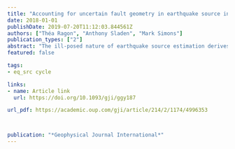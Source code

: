```yaml
---
title: "Accounting for uncertain fault geometry in earthquake source inversions--I: theory and simplified application"
date: 2018-01-01
publishDate: 2019-07-20T11:12:03.844561Z
authors: ["Théa Ragon", "Anthony Sladen", "Mark Simons"]
publication_types: ["2"]
abstract: "The ill-posed nature of earthquake source estimation derives from several factors including the quality and quantity of available observations and the fidelity of our forward theory. Observational errors are usually accounted for in the inversion process. Epistemic errors, which stem from our simplified description of the forward problem, are rarely dealt with despite their potential to bias the estimate of a source model. In this study, we explore the impact of uncertainties related to the choice of a fault geometry in source inversion problems. The geometry of a fault structure is generally reduced to a set of parameters, such as position, strike and dip, for one or a few planar fault segments. While some of these parameters can be solved for, more often they are fixed to an uncertain value. We propose a practical framework to address this limitation by following a previously implemented method exploring the impact of uncertainties on the elastic properties of our models. We develop a sensitivity analysis to small perturbations of fault dip and position. The uncertainties of our fixed fault geometry are included in the inverse problem under the formulation of the misfit covariance matrix that combines both prediction and observation uncertainties. We validate this approach with the simplified case of a fault that extends infinitely along strike, using both Bayesian and optimization formulations of a static slip inversion. If epistemic errors are ignored, predictions are overconfident in the data and slip parameters are not reliably estimated. In contrast, inclusion of uncertainties in fault geometry allows us to infer a robust posterior slip model. Epistemic uncertainties can be many orders of magnitude larger than observational errors for great earthquakes (Mw > 8). Not accounting for uncertainties in fault geometry may partly explain observed shallow slip deficits for continental earthquakes. Similarly, ignoring the impact of epistemic errors can also bias estimates of near-surface slip and predictions of tsunamis induced by megathrust earthquakes."
featured: false

tags:
- eq_src cycle

links:
- name: Article link 
  url: https://doi.org/10.1093/gji/ggy187

url_pdf: https://academic.oup.com/gji/article/214/2/1174/4996353



publication: "*Geophysical Journal International*"
---
```


